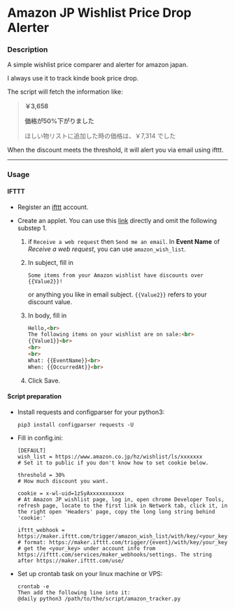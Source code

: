 # Amazon JP Wishlist Price Drop Alerter

### Description

A simple wishlist price comparer and alerter for amazon japan. 

I always use it to track kinde book price drop.



The script will fetch the information like:

>  **￥3,658** 
>
> **価格が50%下がりました** 
>
> ほしい物リストに追加した時の価格は、￥7,314 でした

When the discount meets the threshold, it will alert you via email using ifttt.



----

### Usage

#### IFTTT

- Register an [ifttt](https://ifttt.com/discover) account.

- Create an applet.  You can use this [link](https://ifttt.com/create/if-receive-a-web-request-then-send-me-an-email?sid=6) directly and omit the following substep 1.

  1. if `Receive a web request` then `Send me an email`.  In **Event Name** of *Receive a web request*, you can use  `amazon_wish_list`.

  2. In subject, fill in

     ```
     Some items from your Amazon wishlist have discounts over {{Value2}}!
     ```

     or anything you like in email subject. `{{Value2}}` refers to your discount value.

  3. In body, fill in

     ```html
     Hello,<br>
     The following items on your wishlist are on sale:<br>
     {{Value1}}<br>
     <br>
     <br>
     What: {{EventName}}<br>
     When: {{OccurredAt}}<br>
     ```

  4. Click Save.

#### Script preparation

- Install requests and configparser for your python3:

  ```shell
  pip3 install configparser requests -U
  ```

- Fill in config.ini:

  ```
  [DEFAULT]
  wish_list = https://www.amazon.co.jp/hz/wishlist/ls/xxxxxxx
  # Set it to public if you don't know how to set cookie below.
  
  threshold = 30%
  # How much discount you want.
  
  cookie = x-wl-uid=1zSyAxxxxxxxxxxx
  # At Amazon JP wishlist page, log in, open chrome Developer Tools, refresh page, locate to the first link in Network tab, click it, in the right open 'Headers' page, copy the long long string behind 'cookie:'
  
  ifttt_webhook =  https://maker.ifttt.com/trigger/amazon_wish_list/with/key/<your_key>
  # format: https://maker.ifttt.com/trigger/{event}/with/key/your_key
  # get the <your_key> under account info from https://ifttt.com/services/maker_webhooks/settings. The string after https://maker.ifttt.com/use/
  ```

- Set up crontab task on your linux machine or VPS:

  ```
  crontab -e
  Then add the following line into it:
  @daily python3 /path/to/the/script/amazon_tracker.py
  ```

  